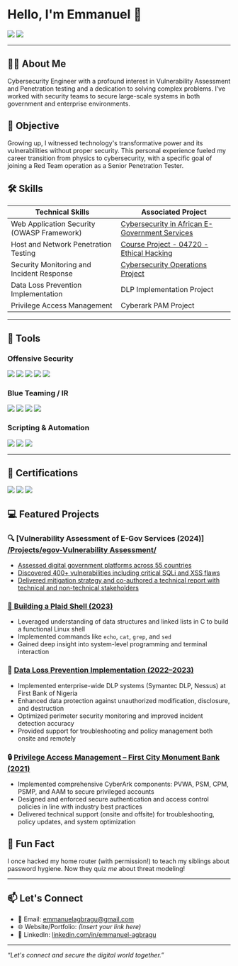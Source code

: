 # Hello, I'm Emmanuel 👋
<a href="https://www.linkedin.com/in/emmanuel-agbragu"><img src="https://img.shields.io/badge/-LinkedIn-0072b1?&style=for-the-badge&logo=linkedin&logoColor=white" /></a>
<a href="mailto:eagbragu@andrew.cmu.edu"><img src="https://img.shields.io/badge/-Email-D14836?&style=for-the-badge&logo=gmail&logoColor=white" /></a>

---

## 👨‍💻 About Me
Cybersecurity Engineer with a profound interest in Vulnerability Assessment and Penetration testing and a dedication to solving complex problems. I’ve worked with security teams to secure large-scale systems in both government and enterprise environments.

## 🎯 Objective
Growing up, I witnessed technology's transformative power and its vulnerabilities without proper security. This personal experience fueled my career transition from physics to cybersecurity, with a specific goal of joining a Red Team operation as a Senior Penetration Tester.

## 🛠 Skills
| Technical Skills                                    | Associated Project         |
|-----------------------------------------------|----------------------------|
| Web Application Security (OWASP Framework)          | <a href="https://docs.google.com/document/d/1cPAmLvYAeW_3OyWjalK5-RDfVitJXrib/edit#heading=h.opousfo6dxma">Cybersecurity in African E-Government Services</a>|
| Host and Network Penetration Testing  | <a href="https://docs.google.com/document/d/1cJimnLdSsP9OuLBcjJMq1sPJcYOpNGj1/edit">Course Project - 04720 - Ethical Hacking</a>|
| Security Monitoring and Incident Response        | <a href="https://www.africa.engineering.cmu.edu/academics/courses/04-800-AH.html">Cybersecurity Operations Project</a>|
| Data Loss Prevention Implementation      | DLP Implementation Project|
| Privilege Access Management            | Cyberark PAM Project|

---

## 🔧 Tools

### Offensive Security
<div>
  <img src="https://img.shields.io/badge/-Metasploit-222222?&style=for-the-badge&logo=Metasploit&logoColor=white" />
  <img src="https://img.shields.io/badge/-Burp_Suite-FF6F00?&style=for-the-badge&logo=BurpSuite&logoColor=white" />
  <img src="https://img.shields.io/badge/-OWASP_ZAP-026E00?&style=for-the-badge&logo=OWASP&logoColor=white" />
  <img src="https://img.shields.io/badge/-Ghidra-FF0000?&style=for-the-badge&logo=NSA&logoColor=white" />
  <img src="https://img.shields.io/badge/-Nmap-4CAF50?&style=for-the-badge&logo=Nmap&logoColor=white" />
</div>

### Blue Teaming / IR
<div>
  <img src="https://img.shields.io/badge/-TheHive-24292E?&style=for-the-badge&logo=TheHive&logoColor=white" />
  <img src="https://img.shields.io/badge/-Shuffle_SOAR-005571?&style=for-the-badge&logoColor=white" />
  <img src="https://img.shields.io/badge/-Wazuh-0066CC?&style=for-the-badge&logoColor=white" />
  <img src="https://img.shields.io/badge/-Security_Onion-303F9F?&style=for-the-badge&logoColor=white" />
</div>

### Scripting & Automation
<div>
  <img src="https://img.shields.io/badge/-Python-3776AB?&style=for-the-badge&logo=python&logoColor=white" />
  <img src="https://img.shields.io/badge/-Bash-4EAA25?&style=for-the-badge&logo=gnubash&logoColor=white" />
  <img src="https://img.shields.io/badge/-SQL-4479A1?&style=for-the-badge&logo=MySQL&logoColor=white" />
</div>

---

## 📜 Certifications
<div>
<a href="https://aspen.eccouncil.org/Badge?a=OUBgiCLyClJHEJEHGfhQ7Zvp7CWDj/dtNtkXeTHQEDI="><img src="https://img.shields.io/badge/-CEH%20Master-009688?&style=for-the-badge&logo=EC-Council&logoColor=white"/></a>
<a href="https://aspen.eccouncil.org/Badge?a=OUBgiCLyClJHEJEHGfhQ7Yg8Sgso3VcHkxOr2rSW1I0="><img src="https://img.shields.io/badge/-CEH%20Practical-009688?&style=for-the-badge&logo=EC-Council&logoColor=white"/></a>
<a href="https://aspen.eccouncil.org/Badge?a=UF4+aMxnAbdJD/3hqdc+KwjJt518kuoaWwk24mEIm5E="><img src="https://img.shields.io/badge/-CEH%20-009688?&style=for-the-badge&logo=EC-Council&logoColor=white"/></a>
</div>

## 💻 Featured Projects

### 🔍 [Vulnerability Assessment of E-Gov Services (2024)]<a href="https://github.com/EmmyTegs/EmmyTegs/tree/main/Projects/egov-Vulnerability%20Assessment"> /Projects/egov-Vulnerability Assessment/
- Assessed digital government platforms across 55 countries
- Discovered 400+ vulnerabilities including critical SQLi and XSS flaws
- Delivered mitigation strategy and co-authored a technical report with technical and non-technical stakeholders

### 🐚 [Building a Plaid Shell (2023)]()
- Leveraged understanding of data structures and linked lists in C to build a functional Linux shell
- Implemented commands like `echo`, `cat`, `grep`, and `sed`
- Gained deep insight into system-level programming and terminal interaction

### 🔐 [Data Loss Prevention Implementation (2022–2023)]()
- Implemented enterprise-wide DLP systems (Symantec DLP, Nessus) at First Bank of Nigeria
- Enhanced data protection against unauthorized modification, disclosure, and destruction
- Optimized perimeter security monitoring and improved incident detection accuracy
- Provided support for troubleshooting and policy management both onsite and remotely

### 🔒 [Privilege Access Management – First City Monument Bank (2021)]()
- Implemented comprehensive CyberArk components: PVWA, PSM, CPM, PSMP, and AAM to secure privileged accounts
- Designed and enforced secure authentication and access control policies in line with industry best practices
- Delivered technical support (onsite and offsite) for troubleshooting, policy updates, and system optimization

## 🧠 Fun Fact  
I once hacked my home router (with permission!) to teach my siblings about password hygiene. Now they quiz *me* about threat modeling!

---

## 📫 Let's Connect
- 📧 Email: [emmanuelagbragu@gmail.com](mailto:emmanuelagbragu@gmail.com)  
- 🌐 Website/Portfolio: *(Insert your link here)*  
- 💼 LinkedIn: [linkedin.com/in/emmanuel-agbragu](https://www.linkedin.com/in/emmanuel-agbragu)

---

*“Let's connect and secure the digital world together.”*
